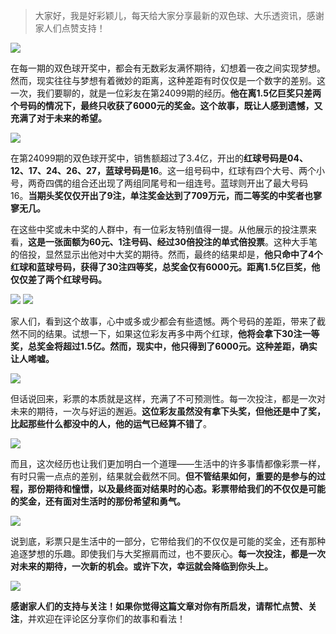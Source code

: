 > 大家好，我是好彩颖儿，每天给大家分享最新的双色球、大乐透资讯，感谢家人们点赞支持！

![](https://cdn.jsdelivr.net/gh/wangwenjie1314/PicCDN/2024-8-28/1724807320657-image.png)


在每一期的双色球开奖中，都会有无数彩友满怀期待，幻想着一夜之间实现梦想。然而，现实往往与梦想有着微妙的距离，这种差距有时仅仅是一个数字的差别。这一次，我们要聊的，就是一位彩友在第24099期的经历。**他在离1.5亿巨奖只差两个号码的情况下，最终只收获了6000元的奖金。这个故事，既让人感到遗憾，又充满了对于未来的希望。**

![](https://cdn.jsdelivr.net/gh/wangwenjie1314/PicCDN/2024-8-28/1724807124339-image.png)


在第24099期的双色球开奖中，销售额超过了3.4亿，开出的**红球号码是04、12、17、24、26、27，蓝球号码是16**。这一组号码中，红球有四个大号、两个小号，两奇四偶的组合还出现了两组同尾号和一组连号。蓝球则开出了最大号码16。**当期头奖仅仅开出了9注，单注奖金达到了709万元，而二等奖的中奖者也寥寥无几。**

在这些中奖或未中奖的人群中，有一位彩友特别值得一提。从他展示的投注票来看，**这是一张面额为60元、1注号码、经过30倍投注的单式倍投票**。这种大手笔的倍投，显然显示出他对中大奖的期待。然而，最终的结果却是，**他只命中了4个红球和蓝球号码，获得了30注四等奖，总奖金仅有6000元。距离1.5亿巨奖，他仅仅差了两个红球号码。**


![](https://cdn.jsdelivr.net/gh/wangwenjie1314/PicCDN/2024-8-28/1724828008576-image.png)
![](https://cdn.jsdelivr.net/gh/wangwenjie1314/PicCDN/2024-8-28/1724807342416-image.png)


家人们，看到这个故事，心中或多或少都会有些遗憾。两个号码的差距，带来了截然不同的结果。试想一下，如果这位彩友再多中两个红球，**他将会拿下30注一等奖，总奖金将超过1.5亿。然而，现实中，他只得到了6000元。这种差距，确实让人唏嘘。**

![](https://cdn.jsdelivr.net/gh/wangwenjie1314/PicCDN/2024-8-28/1724807356135-image.png)


但话说回来，彩票的本质就是这样，充满了不可预测性。每一次投注，都是一次对未来的期待，一次与好运的邂逅。**这位彩友虽然没有拿下头奖，但他还是中了奖，比起那些什么都没中的人，他的运气已经算不错了**。

![](https://cdn.jsdelivr.net/gh/wangwenjie1314/PicCDN/2024-8-28/1724807371152-image.png)


而且，这次经历也让我们更加明白一个道理——生活中的许多事情都像彩票一样，有时只需一点点的差别，结果就会截然不同。**但不管结果如何，重要的是参与的过程，那份期待和憧憬，以及最终面对结果时的心态。彩票带给我们的不仅仅是可能的奖金，还有面对生活时的那份希望和勇气。**


![](https://cdn.jsdelivr.net/gh/wangwenjie1314/PicCDN/2024-8-28/1724828559750-image.png)


说到底，彩票只是生活中的一部分，它带给我们的不仅仅是可能的奖金，还有那种追逐梦想的乐趣。即使我们与大奖擦肩而过，也不要灰心。**每一次投注，都是一次对未来的期待，一次新的机会。或许下次，幸运就会降临到你头上。**


![](https://cdn.jsdelivr.net/gh/wangwenjie1314/PicCDN/2024-8-18/1723974202952-image.png)


**感谢家人们的支持与关注！如果你觉得这篇文章对你有所启发，请帮忙点赞、关注**，并欢迎在评论区分享你们的故事和看法！

